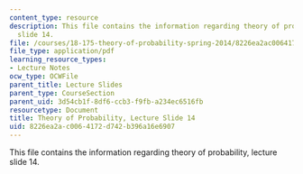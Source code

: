 ```yaml
---
content_type: resource
description: This file contains the information regarding theory of probability, lecture
  slide 14.
file: /courses/18-175-theory-of-probability-spring-2014/8226ea2ac0064172d742b396a16e6907_MIT18_175S14_Lecture14.pdf
file_type: application/pdf
learning_resource_types:
- Lecture Notes
ocw_type: OCWFile
parent_title: Lecture Slides
parent_type: CourseSection
parent_uid: 3d54cb1f-8df6-ccb3-f9fb-a234ec6516fb
resourcetype: Document
title: Theory of Probability, Lecture Slide 14
uid: 8226ea2a-c006-4172-d742-b396a16e6907
---
```

This file contains the information regarding theory of probability, lecture slide 14.